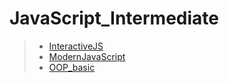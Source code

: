 # JavaScript_Intermediate

> * [InteractiveJS](http://github.com/627km/Javascript_intermediate/tree/main/interactiveJS) 
> * [ModernJavaScript](http://github.com/627km/Javascript_intermediate/tree/main/modernJavaScript)
> * [OOP_basic](http://github.com/627km/JavaScript_Intermediate/tree/main/OOP_bsic)

